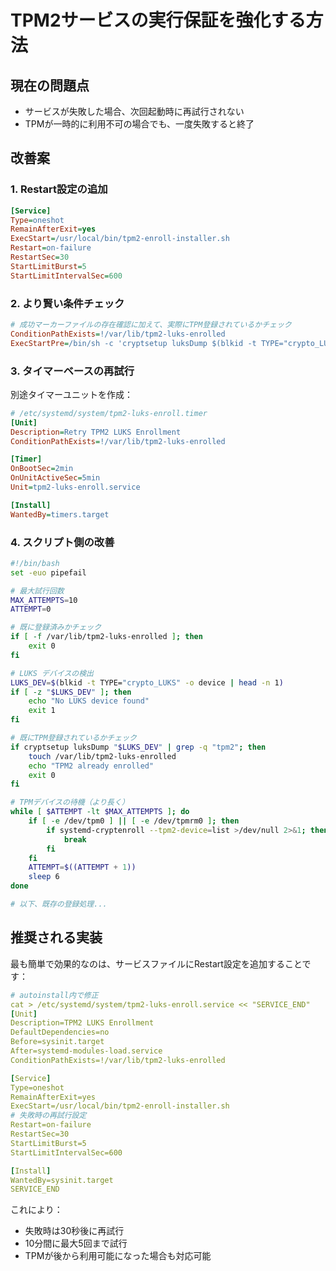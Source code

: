# TPM2サービスの実行保証を強化する方法

## 現在の問題点
- サービスが失敗した場合、次回起動時に再試行されない
- TPMが一時的に利用不可の場合でも、一度失敗すると終了

## 改善案

### 1. Restart設定の追加
```ini
[Service]
Type=oneshot
RemainAfterExit=yes
ExecStart=/usr/local/bin/tpm2-enroll-installer.sh
Restart=on-failure
RestartSec=30
StartLimitBurst=5
StartLimitIntervalSec=600
```

### 2. より賢い条件チェック
```ini
# 成功マーカーファイルの存在確認に加えて、実際にTPM登録されているかチェック
ConditionPathExists=!/var/lib/tpm2-luks-enrolled
ExecStartPre=/bin/sh -c 'cryptsetup luksDump $(blkid -t TYPE="crypto_LUKS" -o device | head -n 1) | grep -q "tpm2" && exit 1 || exit 0'
```

### 3. タイマーベースの再試行
別途タイマーユニットを作成：
```ini
# /etc/systemd/system/tpm2-luks-enroll.timer
[Unit]
Description=Retry TPM2 LUKS Enrollment
ConditionPathExists=!/var/lib/tpm2-luks-enrolled

[Timer]
OnBootSec=2min
OnUnitActiveSec=5min
Unit=tpm2-luks-enroll.service

[Install]
WantedBy=timers.target
```

### 4. スクリプト側の改善
```bash
#!/bin/bash
set -euo pipefail

# 最大試行回数
MAX_ATTEMPTS=10
ATTEMPT=0

# 既に登録済みかチェック
if [ -f /var/lib/tpm2-luks-enrolled ]; then
    exit 0
fi

# LUKS デバイスの検出
LUKS_DEV=$(blkid -t TYPE="crypto_LUKS" -o device | head -n 1)
if [ -z "$LUKS_DEV" ]; then
    echo "No LUKS device found"
    exit 1
fi

# 既にTPM登録されているかチェック
if cryptsetup luksDump "$LUKS_DEV" | grep -q "tpm2"; then
    touch /var/lib/tpm2-luks-enrolled
    echo "TPM2 already enrolled"
    exit 0
fi

# TPMデバイスの待機（より長く）
while [ $ATTEMPT -lt $MAX_ATTEMPTS ]; do
    if [ -e /dev/tpm0 ] || [ -e /dev/tpmrm0 ]; then
        if systemd-cryptenroll --tpm2-device=list >/dev/null 2>&1; then
            break
        fi
    fi
    ATTEMPT=$((ATTEMPT + 1))
    sleep 6
done

# 以下、既存の登録処理...
```

## 推奨される実装

最も簡単で効果的なのは、サービスファイルにRestart設定を追加することです：

```yaml
# autoinstall内で修正
cat > /etc/systemd/system/tpm2-luks-enroll.service << "SERVICE_END"
[Unit]
Description=TPM2 LUKS Enrollment
DefaultDependencies=no
Before=sysinit.target
After=systemd-modules-load.service
ConditionPathExists=!/var/lib/tpm2-luks-enrolled

[Service]
Type=oneshot
RemainAfterExit=yes
ExecStart=/usr/local/bin/tpm2-enroll-installer.sh
# 失敗時の再試行設定
Restart=on-failure
RestartSec=30
StartLimitBurst=5
StartLimitIntervalSec=600

[Install]
WantedBy=sysinit.target
SERVICE_END
```

これにより：
- 失敗時は30秒後に再試行
- 10分間に最大5回まで試行
- TPMが後から利用可能になった場合も対応可能